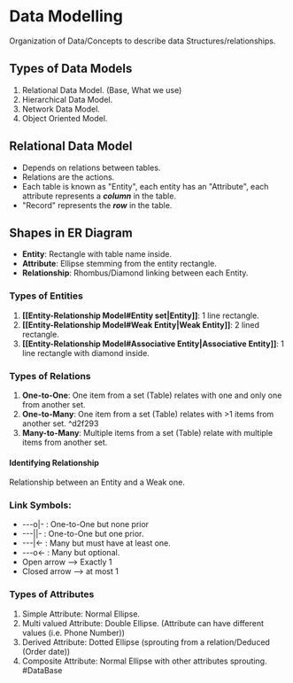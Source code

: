 # Data Modelling
Organization of Data/Concepts to describe data Structures/relationships.

## Types of Data Models
1. Relational Data Model. (Base, What we use)
2. Hierarchical Data Model.
3. Network Data Model.
4. Object Oriented Model.

## Relational Data Model
- Depends on relations between tables.
- Relations are the actions.
- Each table is known as "Entity", each entity has an "Attribute", each attribute represents a ***column*** in the table.
- "Record" represents the ***row*** in the table.

## Shapes in ER Diagram
- **Entity**: Rectangle with table name inside.
- **Attribute**: Ellipse stemming from the entity rectangle.
- **Relationship**: Rhombus/Diamond linking between each Entity.

### Types of Entities
1. **[[Entity-Relationship Model#Entity set|Entity]]**: 1 line rectangle.
2. **[[Entity-Relationship Model#Weak Entity|Weak Entity]]**: 2 lined rectangle. 
3. **[[Entity-Relationship Model#Associative Entity|Associative Entity]]**: 1 line rectangle with diamond inside. 

### Types of Relations
1. **One-to-One**: One item from a set (Table) relates with one and only one from another set.
2. **One-to-Many**: One item from a set (Table) relates with >1 items from another set. ^d2f293
3. **Many-to-Many**: Multiple items from a set (Table) relate with multiple items from another set.

#### Identifying Relationship
Relationship between an Entity and a Weak one.

### Link Symbols:
- ---o|-   : One-to-One but none prior
- ---||-    : One-to-One but one prior.
- ---|<-  : Many but must have at least one.
- ---o<- : Many but optional.
- Open arrow --> Exactly 1
- Closed arrow --> at most 1

### Types of Attributes
1. Simple Attribute: Normal Ellipse.
2. Multi valued Attribute: Double Ellipse. (Attribute can have different values (i.e. Phone Number))
3. Derived Attribute: Dotted Ellipse (sprouting from a relation/Deduced (Order date))
4. Composite Attribute: Normal Ellipse with other attributes sprouting.
#DataBase